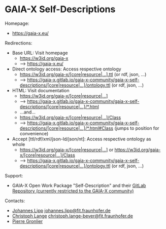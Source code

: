 GAIA-X Self-Descriptions
=========================

Homepage:
* https://gaia-x.eu/

Redirections:
* Base URL: Visit homepage
  * https://w3id.org/gaia-x
  * --> https://gaia-x.eu/
* Direct ontology access: Access respective ontology
  * https://w3id.org/gaia-x/[core|resource|...].ttl (or rdf, json, ...)
  * --> https://gaia-x.gitlab.io/gaia-x-community/gaia-x-self-descriptions/[core|resource|...]/ontology.ttl (or rdf, json, ...)
* HTML: Visit documentation
  * https://w3id.org/gaia-x/[core|resource|...]
  * --> https://gaia-x.gitlab.io/gaia-x-community/gaia-x-self-descriptions/[core|resource|...]/*.html
  * ...and...
  * https://w3id.org/gaia-x/[core|resource|...]/Class
  * --> https://gaia-x.gitlab.io/gaia-x-community/gaia-x-self-descriptions/[core|resource|...]/*.html#Class (jumps to position for convenience)
* Accept [ttl/rdf/xml/json-ld/json/nt]: Access respective ontology as whole
  * https://w3id.org/gaia-x/[core|resource|...] or https://w3id.org/gaia-x/[core|resource|...]/Class
  * --> https://gaia-x.gitlab.io/gaia-x-community/gaia-x-self-descriptions/[core|resource|...]/ontology.ttl (or rdf, json, ...)

Support:
* GAIA-X Open Work Package "Self-Description" and their [GitLab Repository (currently restricted to the GAIA-X community)](https://gitlab.com/gaia-x/gaia-x-community/gaia-x-self-descriptions)

Contacts:
* [Johannes Lipp](https://gitlab.com/JohannesL) <johannes.lipp@fit.fraunhofer.de>
* [Christoph Lange](https://gitlab.com/langec) <christoph.lange-bever@fit.fraunhofer.de>
* [Pierre Gronlier](https://github.com/ticapix)
